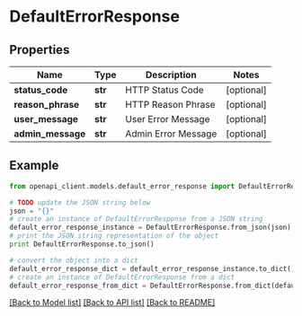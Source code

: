 # DefaultErrorResponse


## Properties
Name | Type | Description | Notes
------------ | ------------- | ------------- | -------------
**status_code** | **str** | HTTP Status Code | [optional] 
**reason_phrase** | **str** | HTTP Reason Phrase | [optional] 
**user_message** | **str** | User Error Message | [optional] 
**admin_message** | **str** | Admin Error Message | [optional] 

## Example

```python
from openapi_client.models.default_error_response import DefaultErrorResponse

# TODO update the JSON string below
json = "{}"
# create an instance of DefaultErrorResponse from a JSON string
default_error_response_instance = DefaultErrorResponse.from_json(json)
# print the JSON string representation of the object
print DefaultErrorResponse.to_json()

# convert the object into a dict
default_error_response_dict = default_error_response_instance.to_dict()
# create an instance of DefaultErrorResponse from a dict
default_error_response_from_dict = DefaultErrorResponse.from_dict(default_error_response_dict)
```
[[Back to Model list]](../README.md#documentation-for-models) [[Back to API list]](../README.md#documentation-for-api-endpoints) [[Back to README]](../README.md)


